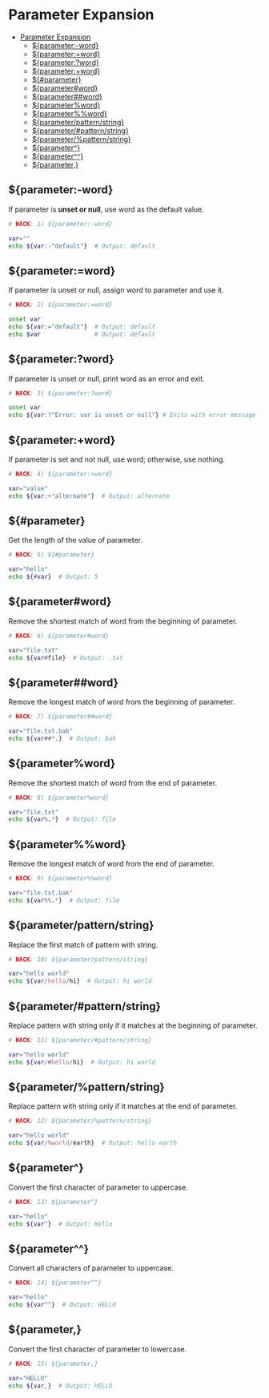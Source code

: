 # Parameter Expansion

- [Parameter Expansion](#parameter-expansion)
  - [${parameter:-word}](#parameter-word)
  - [${parameter:=word}](#parameterword)
  - [${parameter:?word}](#parameterword-1)
  - [${parameter:+word}](#parameterword-2)
  - [${#parameter}](#parameter)
  - [${parameter#word}](#parameterword-3)
  - [${parameter##word}](#parameterword-4)
  - [${parameter%word}](#parameterword-5)
  - [${parameter%%word}](#parameterword-6)
  - [${parameter/pattern/string}](#parameterpatternstring)
  - [${parameter/#pattern/string}](#parameterpatternstring-1)
  - [${parameter/%pattern/string}](#parameterpatternstring-2)
  - [${parameter^}](#parameter-1)
  - [${parameter^^}](#parameter-2)
  - [${parameter,}](#parameter-3)

## ${parameter:-word}

If parameter is **unset or null**, use word as the default value.

```bash
# HACK: 1) ${parameter:-word}

var=""
echo ${var:-"default"}  # Output: default
```

## ${parameter:=word}

If parameter is unset or null, assign word to parameter and use it.

```bash
# HACK: 2) ${parameter:=word}

unset var
echo ${var:="default"}  # Output: default
echo $var               # Output: default
```

## ${parameter:?word}

If parameter is unset or null, print word as an error and exit.

```bash
# HACK: 3) ${parameter:?word}

unset var
echo ${var:?"Error: var is unset or null"} # Exits with error message - echo $?
```

## ${parameter:+word}

If parameter is set and not null, use word; otherwise, use nothing.

```bash
# HACK: 4) ${parameter:+word}

var="value"
echo ${var:+"alternate"}  # Output: alternate
```

## ${#parameter}

Get the length of the value of parameter.

```bash
# HACK: 5) ${#parameter}

var="hello"
echo ${#var}  # Output: 5
```

## ${parameter#word}

Remove the shortest match of word from the beginning of parameter.

```bash
# HACK: 6) ${parameter#word}

var="file.txt"
echo ${var#file}  # Output: .txt
```

## ${parameter##word}

Remove the longest match of word from the beginning of parameter.

```bash
# HACK: 7) ${parameter##word}

var="file.txt.bak"
echo ${var##*.}  # Output: bak
```

## ${parameter%word}

Remove the shortest match of word from the end of parameter.

```bash
# HACK: 8) ${parameter%word}

var="file.txt"
echo ${var%.*}  # Output: file
```

## ${parameter%%word}

Remove the longest match of word from the end of parameter.

```bash
# HACK: 9) ${parameter%%word}

var="file.txt.bak"
echo ${var%%.*}  # Output: file
```

## ${parameter/pattern/string}

Replace the first match of pattern with string.

```bash
# HACK: 10) ${parameter/pattern/string}

var="hello world"
echo ${var/hello/hi}  # Output: hi world
```

## ${parameter/#pattern/string}

Replace pattern with string only if it matches at the beginning of parameter.

```bash
# HACK: 11) ${parameter/#pattern/string}

var="hello world"
echo ${var/#hello/hi}  # Output: hi world
```

## ${parameter/%pattern/string}

Replace pattern with string only if it matches at the end of parameter.

```bash
# HACK: 12) ${parameter/%pattern/string}

var="hello world"
echo ${var/%world/earth}  # Output: hello earth
```

## ${parameter^}

Convert the first character of parameter to uppercase.

```bash
# HACK: 13) ${parameter^}

var="hello"
echo ${var^}  # Output: Hello
```

## ${parameter^^}

Convert all characters of parameter to uppercase.

```bash
# HACK: 14) ${parameter^^}

var="hello"
echo ${var^^}  # Output: HELLO
```

## ${parameter,}

Convert the first character of parameter to lowercase.

```bash
# HACK: 15) ${parameter,}

var="HELLO"
echo ${var,}  # Output: hELLO
```
